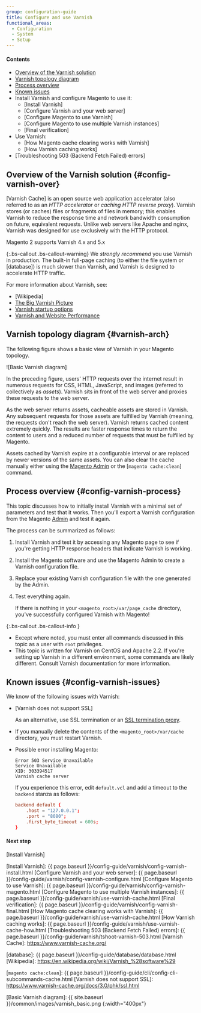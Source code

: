 ```yaml
---
group: configuration-guide
title: Configure and use Varnish
functional_areas:
  - Configuration
  - System
  - Setup
---
```


#### Contents

* [Overview of the Varnish solution]
* [Varnish topology diagram]
* [Process overview]
* [Known issues]
* Install Varnish and configure Magento to use it:
   * [Install Varnish]
   * [Configure Varnish and your web server]
   * [Configure Magento to use Varnish]
   * [Configure Magento to use multiple Varnish instances]
   * [Final verification]
* Use Varnish:
   * [How Magento cache clearing works with Varnish]
   * [How Varnish caching works]
* [Troubleshooting 503 (Backend Fetch Failed) errors]

## Overview of the Varnish solution {#config-varnish-over}
[Varnish Cache] is an open source web application accelerator (also referred to as an *HTTP accelerator* or *caching HTTP reverse proxy*). Varnish stores (or caches) files or fragments of files in memory; this enables Varnish to reduce the response time and network bandwidth consumption on future, equivalent requests. Unlike web servers like Apache and nginx, Varnish was designed for use exclusively with the HTTP protocol.

Magento 2 supports Varnish 4.x and 5.x

{:.bs-callout .bs-callout-warning}
We _strongly recommend_ you use Varnish in production. The built-in full-page caching (to either the file system or [database]) is much slower than Varnish, and Varnish is designed to accelerate HTTP traffic.

For more information about Varnish, see:

* [Wikipedia]
* [The Big Varnish Picture]
* [Varnish startup options]
* [Varnish and Website Performance]

## Varnish topology diagram {#varnish-arch}

The following figure shows a basic view of Varnish in your Magento topology.

![Basic Varnish diagram]

In the preceding figure, users' HTTP requests over the internet result in numerous requests for CSS, HTML, JavaScript, and images (referred to collectively as *assets*). Varnish sits in front of the web server and proxies these requests to the web server.

As the web server returns assets, cacheable assets are stored in Varnish. Any subsequent requests for those assets are fulfilled by Varnish (meaning, the requests don't reach the web server). Varnish returns cached content extremely quickly. The results are faster response times to return the content to users and a reduced number of requests that must be fulfilled by Magento.

Assets cached by Varnish expire at a configurable interval or are replaced by newer versions of the same assets. You can also clear the cache manually either using the [Magento Admin](https://glossary.magento.com/magento-admin) or the [`magento cache:clean`] command.

## Process overview {#config-varnish-process}

This topic discusses how to initially install Varnish with a minimal set of parameters and test that it works. Then you'll export a Varnish configuration from the Magento [Admin](https://glossary.magento.com/admin) and test it again.

The process can be summarized as follows:

1. Install Varnish and test it by accessing any Magento page to see if you're getting HTTP response headers that indicate Varnish is working.
2. Install the Magento software and use the Magento Admin to create a Varnish configuration file.
3. Replace your existing Varnish configuration file with the one generated by the Admin.
3. Test everything again.

   If there is nothing in your `<magento_root>/var/page_cache` directory, you've successfully configured Varnish with Magento!

{:.bs-callout .bs-callout-info }

* Except where noted, you must enter all commands discussed in this topic as a user with `root` privileges.
* This topic is written for Varnish on CentOS and Apache 2.2. If you're setting up Varnish in a different environment, some commands are likely different. Consult Varnish documentation for more information.

## Known issues {#config-varnish-issues}

We know of the following issues with Varnish:

* [Varnish does not support SSL]

   As an alternative, use SSL termination or an [SSL termination proxy].

* If you manually delete the contents of the `<magento_root>/var/cache` directory, you must restart Varnish.

* Possible error installing Magento:

    ```terminal
    Error 503 Service Unavailable
    Service Unavailable
    XID: 303394517
    Varnish cache server
    ```

    If you experience this error, edit `default.vcl` and add a timeout to the `backend` stanza as follows:

    ```conf
    backend default {
        .host = "127.0.0.1";
        .port = "8080";
        .first_byte_timeout = 600s;
    }
    ```

#### Next step
[Install Varnish]

<!-- Link Definitions -->
[Overview of the Varnish solution]: #config-varnish-over
[Varnish topology diagram]: #varnish-arch
[Process overview]: #config-varnish-process
[Known issues]: #config-varnish-issues
[Install Varnish]: {{ page.baseurl }}/config-guide/varnish/config-varnish-install.html
[Configure Varnish and your web server]: {{ page.baseurl }}/config-guide/varnish/config-varnish-configure.html
[Configure Magento to use Varnish]: {{ page.baseurl }}/config-guide/varnish/config-varnish-magento.html
[Configure Magento to use multiple Varnish instances]: {{ page.baseurl }}/config-guide/varnish/use-varnish-cache.html
[Final verification]: {{ page.baseurl }}/config-guide/varnish/config-varnish-final.html
[How Magento cache clearing works with Varnish]: {{ page.baseurl }}/config-guide/varnish/use-varnish-cache.html
[How Varnish caching works]: {{ page.baseurl }}/config-guide/varnish/use-varnish-cache-how.html
[Troubleshooting 503 (Backend Fetch Failed) errors]: {{ page.baseurl }}/config-guide/varnish/tshoot-varnish-503.html
[Varnish Cache]: https://www.varnish-cache.org/

[database]: {{ page.baseurl }}/config-guide/database/database.html
[Wikipedia]: https://en.wikipedia.org/wiki/Varnish_%28software%29

[The Big Varnish Picture]: https://www.varnish-cache.org/docs/trunk/users-guide/intro.html

[Varnish startup options]: https://www.varnish-cache.org/docs/trunk/reference/varnishd.html#ref-varnishd-options

[Varnish and Website Performance]: https://www.varnish-cache.org/docs/trunk/users-guide/performance.html#users-performance

[`magento cache:clean`]: {{ page.baseurl }}/config-guide/cli/config-cli-subcommands-cache.html
[Varnish does not support SSL]: https://www.varnish-cache.org/docs/3.0/phk/ssl.html

[SSL termination proxy]: https://en.wikipedia.org/wiki/TLS_termination_proxy

<!-- image Definitions -->
[Basic Varnish diagram]: {{ site.baseurl }}/common/images/varnish_basic.png
{:width="400px"}
